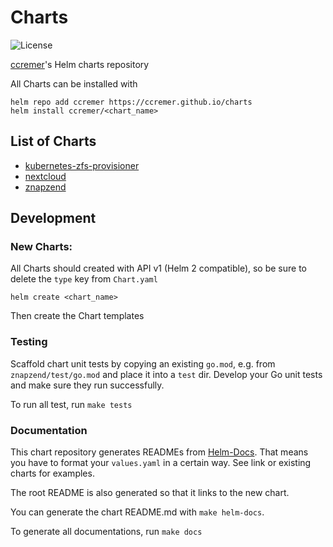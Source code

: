 # Charts

![License](https://img.shields.io/github/license/ccremer/charts)

[ccremer](https://github.com/ccremer)'s Helm charts repository

All Charts can be installed with
```
helm repo add ccremer https://ccremer.github.io/charts
helm install ccremer/<chart_name>
```

## List of Charts

* [kubernetes-zfs-provisioner](kubernetes-zfs-provisioner/README.md)
* [nextcloud](nextcloud/README.md)
* [znapzend](znapzend/README.md)

## Development

### New Charts:

All Charts should created with API v1 (Helm 2 compatible), so be sure to delete
the `type` key from `Chart.yaml`

```
helm create <chart_name>
```

Then create the Chart templates

### Testing

Scaffold chart unit tests by copying an existing `go.mod`, e.g. from `znapzend/test/go.mod`
and place it into a `test` dir. Develop your Go unit tests and make sure they run successfully.

To run all test, run `make tests`

### Documentation

This chart repository generates READMEs from [Helm-Docs](https://github.com/norwoodj/helm-docs/).
That means you have to format your `values.yaml` in a certain way. See link or existing charts
for examples.

The root README is also generated so that it links to the new chart.

You can generate the chart README.md with `make helm-docs`.

To generate all documentations, run `make docs`

